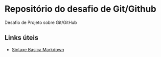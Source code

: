 # Repositório do desafio de Git/Github
Desafio de Projeto sobre Git/GitHub

## Links úteis
- [Sintaxe Básica Markdown](https://www.markdownguide.org/cheat-sheet/)
